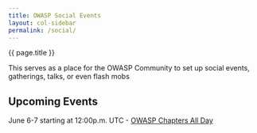 ```yaml
---
title: OWASP Social Events
layout: col-sidebar
permalink: /social/
---
```


{{ page.title }}

This serves as a place for the OWASP Community to set up social events, gatherings, talks, or even flash mobs

## Upcoming Events

June 6-7 starting at 12:00p.m. UTC - [OWASP Chapters All Day](chapters_all_day/)
